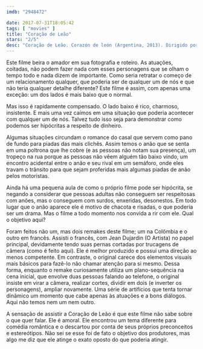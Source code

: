 ```yaml
---
imdb: "2948472"

date: 2017-07-31T18:05:42
tags: [ "movies" ]
title: "Coração de Leão"
stars: "2/5"
desc: "Coração de Leão. Corazón de león (Argentina, 2013). Dirigido por Marcos Carnevale. Escrito por Betiana Blum, Marcos Carnevale. Com Guillermo Francella (León), Julieta Díaz (Ivana), Mauricio Dayub (Diego), Jorgelina Aruzzi (Corina), Nora Cárpena (Adriana), Nicolás Francella (Toto), María Nela Sinisterra (Glenda), Claudia Fontán (Toto's mother Sabrina), Carlos Donigian (Hombre de la calle con celular)."
---
```

Este filme beira o amador em sua fotografia e roteiro. As atuações, coitadas, não podem fazer nada com esses personagens que se olham o tempo todo e nada dizem de importante. Como seria retratar o começo de um relacionamento qualquer, que poderia ser de qualquer um de nós e que não teria qualquer detalhe diferente? Este filme é assim, com apenas uma exceção: um dos lados é mais baixo que o normal.

Mas isso é rapidamente compensado. O lado baixo é rico, charmoso, insistente. E mais uma vez caímos em uma situação que poderia acontecer com qualquer um de nós. Talvez tudo isso seja para demonstrar como podemos ser hipócritas a respeito de dinheiro.

Algumas situações circundam o romance do casal que servem como pano de fundo para piadas das mais clichês. Assim temos o anão que se senta em uma poltrona que lhe cobre (e as pessoas não notam sua presença), um tropeço na rua porque as pessoas não vêem alguém tão baixo vindo, um encontro acidental entre o anão e seu rival em um semáforo, onde eles travam o trânsito para que sejam proferidas mais algumas piadas de anão pelos motoristas.

Ainda há uma pequena aula de como o próprio filme pode ser hipócrita, se negando a considerar que pessoas adultas não conseguem ser respeitosas com anões, mas o conseguem com surdos, enxeridas, desonestos. Em todo lugar que o anão aparece ele é motivo de chacota e risadas, o que poderia ser um drama. Mas o filme a todo momento nos convida a rir com ele. Qual o objetivo aqui?

Foram feitos não um, mas dois remakes deste filme; um na Colômbia e o outro em francês. Assisti o francês, com Jean Dujardin (O Artista) no papel principal, devidamente tendo suas pernas cortadas por trucagens de câmera (como é feito aqui). Ele é melhor produzido e possui uma direção ao menos competente. Em contraste, o original carece dos elementos visuais mais básicos para fazê-lo não chamar atenção para si mesmo. Dessa forma, enquanto o remake curiosamente utiliza um plano-sequência na cena inicial, que envolve duas pessoas falando ao telefone, o original insiste em virar a câmera, realizar cortes, dividir em dois (e inverter os personagens), ampliar novamente. Uma série de artifícios que tenta tornar dinâmico um momento que cabe apenas às atuações e a bons diálogos. Aqui não temos nem um nem outro.

A sensação de assistir a Coração de Leão é que este filme não sabe sobre o que quer falar. Ele é amoral. Ele encontrou um tema diferente para comédia romântica e o descartou por conta de seus próprios preconceitos e estereótipos. Não sei se esse foi de fato o objetivo dos produtores, mas algo me diz que ele atinge o exato oposto do que poderia atingir.
